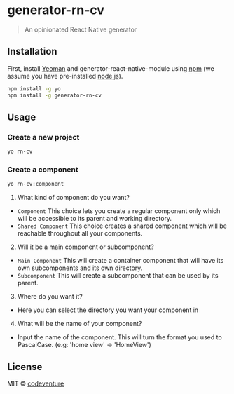 # generator-rn-cv
> An opinionated React Native generator


## Installation

First, install [Yeoman](http://yeoman.io) and generator-react-native-module using [npm](https://www.npmjs.com/) (we assume you have pre-installed [node.js](https://nodejs.org/)).

```bash
npm install -g yo
npm install -g generator-rn-cv
```

## Usage

### Create a new project

```bash
yo rn-cv
```

### Create a component

```bash
yo rn-cv:component
```

1. What kind of component do you want?
  - `Component` This choice lets you create a regular component only which will be accessible to its parent and working directory.
  - `Shared Component`  This choice creates a shared component which will be reachable throughout all your components.
2. Will it be a main component or subcomponent?
  - `Main Component`  This will create a container component that will have its own subcomponents and its own directory.
  - `Subcomponent`  This will create a subcomponent that can be used by its parent.
3. Where do you want it?
  - Here you can select the directory you want your component in
4. What will be the name of your component?
  - Input the name of the component. This will turn the format you used to PascalCase. (e.g: 'home view' -> 'HomeView')


## License

MIT © [codeventure](http://codeventure.com.tr)

